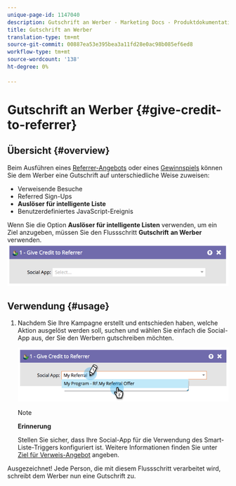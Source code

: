 ```yaml
---
unique-page-id: 1147040
description: Gutschrift an Werber - Marketing Docs - Produktdokumentation
title: Gutschrift an Werber
translation-type: tm+mt
source-git-commit: 00887ea53e395bea3a11fd28e0ac98b085ef6ed8
workflow-type: tm+mt
source-wordcount: '138'
ht-degree: 0%

---
```



# Gutschrift an Werber {#give-credit-to-referrer}

## Übersicht {#overview}

Beim Ausführen eines [Referrer-Angebots](../../../../product-docs/demand-generation/social/referral-offers/create-a-referral-offer.md) oder eines [Gewinnspiels](../../../../product-docs/demand-generation/social/sweepstakes/create-sweepstakes.md) können Sie dem Werber eine Gutschrift auf unterschiedliche Weise zuweisen:

* Verweisende Besuche
* Referred Sign-Ups
* **Auslöser für intelligente Liste**
* Benutzerdefiniertes JavaScript-Ereignis

Wenn Sie die Option **Auslöser für intelligente Listen** verwenden, um ein Ziel anzugeben, müssen Sie den Flussschritt **Gutschrift** **an Werber** verwenden.   ![](assets/image2014-9-22-15-3a59-3a18.png)

## Verwendung {#usage}

1. Nachdem Sie Ihre Kampagne erstellt und entschieden haben, welche Aktion ausgelöst werden soll, suchen und wählen Sie einfach die Social-App aus, der Sie den Werbern gutschreiben möchten.

   ![](assets/image2014-9-22-15-3a59-3a39.png)

   >[!NOTE]
   >
   >**Erinnerung**
   >
   >
   >Stellen Sie sicher, dass Ihre Social-App für die Verwendung des Smart-Liste-Triggers konfiguriert ist. Weitere Informationen finden Sie unter [Ziel für Verweis-Angebot](../../../../product-docs/demand-generation/social/referral-offers/specify-goal-for-referral-offer.md) angeben.

Ausgezeichnet! Jede Person, die mit diesem Flussschritt verarbeitet wird, schreibt dem Werber nun eine Gutschrift zu.